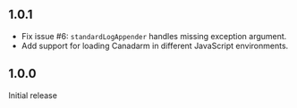 1.0.1
------------

* Fix issue #6: `standardLogAppender` handles missing exception argument.
* Add support for loading Canadarm in different JavaScript environments.

1.0.0
------

Initial release
